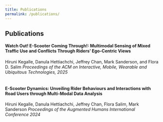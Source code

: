 ```yaml
---
title: Publications
permalink: /publications/
---
```

## Publications
#### Watch Out! E-Scooter Coming Through!: Multimodal Sensing of Mixed Traffic Use and Conflicts Through Riders’ Ego-Centric Views
Hiruni Kegalle, Danula Hettiachchi, Jeffrey Chan, Mark Sanderson, and Flora D. Salim
_Proceedings of the ACM on Interactive, Mobile, Wearable and Ubiquitous Technologies, 2025_
<br><br>
#### E-Scooter Dynamics: Unveiling Rider Behaviours and Interactions with Road Users through Multi-Modal Data Analysis
Hiruni Kegalle, Danula Hettiachchi, Jeffrey Chan, Flora Salim, Mark Sanderson
_Proceedings of the Augmented Humans International Conference 2024_
